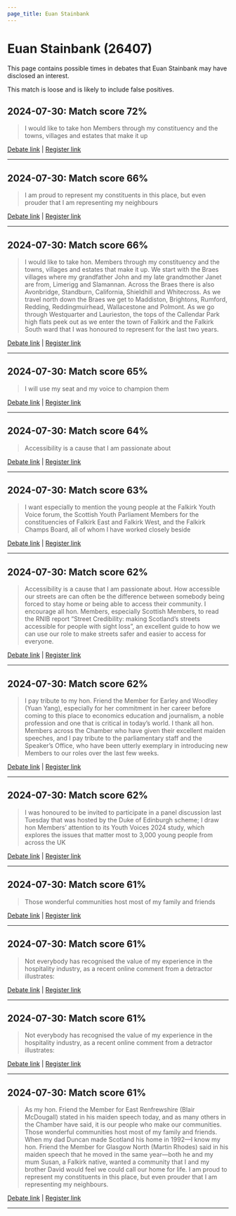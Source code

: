 ```yaml
---
page_title: Euan Stainbank
---
```


# Euan Stainbank  (26407)

This page contains possible times in debates that Euan Stainbank may have disclosed an interest.

This match is loose and is likely to include false positives. 



## 2024-07-30: Match score 72%

>I would like to take hon Members through my constituency and the towns, villages and estates that make it up

[Debate link](https://www.theyworkforyou.com/debates/?id=2024-07-30c.1257.1) | [Register link](https://www.theyworkforyou.com/mp/26407/register)


---



## 2024-07-30: Match score 66%

>I am proud to represent my constituents in this place, but even prouder that I am representing my neighbours

[Debate link](https://www.theyworkforyou.com/debates/?id=2024-07-30c.1257.1) | [Register link](https://www.theyworkforyou.com/mp/26407/register)


---



## 2024-07-30: Match score 66%

>I would like to take hon. Members through my constituency and the towns, villages and estates that make it up. We start with the Braes villages where my grandfather John and my late grandmother Janet are from, Limerigg and Slamannan. Across the Braes there is also Avonbridge, Standburn, California, Shieldhill and Whitecross. As we travel north down the Braes we get to Maddiston, Brightons, Rumford, Redding, Reddingmuirhead, Wallacestone and Polmont. As we go through Westquarter and Laurieston, the tops of the Callendar Park high flats peek out as we enter the town of Falkirk and the Falkirk South ward that I was honoured to represent for the last two years.

[Debate link](https://www.theyworkforyou.com/debates/?id=2024-07-30c.1257.1) | [Register link](https://www.theyworkforyou.com/mp/26407/register)


---



## 2024-07-30: Match score 65%

>I will use my seat and my voice to champion them

[Debate link](https://www.theyworkforyou.com/debates/?id=2024-07-30c.1257.1) | [Register link](https://www.theyworkforyou.com/mp/26407/register)


---



## 2024-07-30: Match score 64%

>Accessibility is a cause that I am passionate about

[Debate link](https://www.theyworkforyou.com/debates/?id=2024-07-30c.1257.1) | [Register link](https://www.theyworkforyou.com/mp/26407/register)


---



## 2024-07-30: Match score 63%

>I want especially to mention the young people at the Falkirk Youth Voice forum, the Scottish Youth Parliament Members for the constituencies of Falkirk East and Falkirk West, and the Falkirk Champs Board, all of whom I have worked closely beside

[Debate link](https://www.theyworkforyou.com/debates/?id=2024-07-30c.1257.1) | [Register link](https://www.theyworkforyou.com/mp/26407/register)


---



## 2024-07-30: Match score 62%

>Accessibility is a cause that I am passionate about. How accessible our streets are can often be the difference between somebody being forced to stay home or being able to access their community. I encourage all hon. Members, especially Scottish Members, to read the RNIB report “Street Credibility: making Scotland’s streets accessible for people with sight loss”, an excellent guide to how we can use our role to make streets safer and easier to access for everyone.

[Debate link](https://www.theyworkforyou.com/debates/?id=2024-07-30c.1257.1) | [Register link](https://www.theyworkforyou.com/mp/26407/register)


---



## 2024-07-30: Match score 62%

>I pay tribute to my hon. Friend the Member for Earley and Woodley (Yuan Yang), especially for her commitment in her career before coming to this place to economics education and journalism, a noble profession and one that is critical in today’s world. I thank all hon. Members across the Chamber who have given their excellent maiden speeches, and I pay tribute to the parliamentary staff and the Speaker’s Office, who have been utterly exemplary in introducing new Members to our roles over the last few weeks.

[Debate link](https://www.theyworkforyou.com/debates/?id=2024-07-30c.1257.1) | [Register link](https://www.theyworkforyou.com/mp/26407/register)


---



## 2024-07-30: Match score 62%

>I was honoured to be invited to participate in a panel discussion last Tuesday that was hosted by the Duke of Edinburgh scheme; I draw hon Members’ attention to its Youth Voices 2024 study, which explores the issues that matter most to 3,000 young people from across the UK

[Debate link](https://www.theyworkforyou.com/debates/?id=2024-07-30c.1257.1) | [Register link](https://www.theyworkforyou.com/mp/26407/register)


---



## 2024-07-30: Match score 61%

>Those wonderful communities host most of my family and friends

[Debate link](https://www.theyworkforyou.com/debates/?id=2024-07-30c.1257.1) | [Register link](https://www.theyworkforyou.com/mp/26407/register)


---



## 2024-07-30: Match score 61%

>Not everybody has recognised the value of my experience in the hospitality industry, as a recent online comment from a detractor illustrates:

[Debate link](https://www.theyworkforyou.com/debates/?id=2024-07-30c.1257.1) | [Register link](https://www.theyworkforyou.com/mp/26407/register)


---



## 2024-07-30: Match score 61%

>Not everybody has recognised the value of my experience in the hospitality industry, as a recent online comment from a detractor illustrates:

[Debate link](https://www.theyworkforyou.com/debates/?id=2024-07-30c.1257.1) | [Register link](https://www.theyworkforyou.com/mp/26407/register)


---



## 2024-07-30: Match score 61%

>As my hon. Friend the Member for East Renfrewshire (Blair McDougall) stated in his maiden speech today, and as many others in the Chamber have said, it is our people who make our communities. Those wonderful communities host most of my family and friends. When my dad Duncan made Scotland his home in 1992—I know my hon. Friend the Member for Glasgow North (Martin Rhodes) said in his maiden speech that he moved in the same year—both he and my mum Susan, a Falkirk native, wanted a community that I and my brother David would feel we could call our home for life. I am proud to represent my constituents in this place, but even prouder that I am representing my neighbours.

[Debate link](https://www.theyworkforyou.com/debates/?id=2024-07-30c.1257.1) | [Register link](https://www.theyworkforyou.com/mp/26407/register)


---

